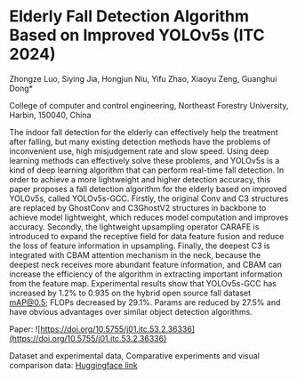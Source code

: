 # Elderly Fall Detection Algorithm Based on Improved YOLOv5s (ITC 2024)

Zhongze Luo, Siying Jia, Hongjun Niu, Yifu Zhao, Xiaoyu Zeng, Guanghui Dong*

College of computer and control engineering, Northeast Forestry University, Harbin, 150040, China

The indoor fall detection for the elderly can effectively help the treatment after falling, but many existing detection methods have the problems of inconvenient use, high misjudgement rate and slow speed. Using deep learning methods can effectively solve these problems, and YOLOv5s is a kind of deep learning algorithm that can perform real-time fall detection. In order to achieve a more lightweight and higher detection accuracy, this paper proposes a fall detection algorithm for the elderly based on improved YOLOv5s, called YOLOv5s-GCC. Firstly, the original Conv and C3 structures are replaced by GhostConv and C3GhostV2 structures in backbone to achieve model lightweight, which reduces model computation and improves accuracy. Secondly, the lightweight upsampling operator CARAFE is introduced to expand the receptive field for data feature fusion and reduce the loss of feature information in upsampling. Finally, the deepest C3 is integrated with CBAM attention mechanism in the neck, because the deepest neck receives more abundant feature information, and CBAM can increase the efficiency of the algorithm in extracting important information from the feature map. Experimental results show that YOLOv5s-GCC has increased by 1.2% to 0.935 on the hybrid open source fall dataset mAP@0.5; FLOPs decreased by 29.1%. Params are reduced by 27.5% and have obvious advantages over
similar object detection algorithms.

Paper: ![https://doi.org/10.5755/j01.itc.53.2.36336](https://doi.org/10.5755/j01.itc.53.2.36336)

Dataset and experimental data, 
Comparative experiments and visual comparison data: [Huggingface link](https://huggingface.co/datasets/luozhongze/YOLO-GCC/tree/main)
